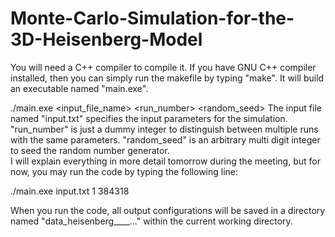 # Monte-Carlo-Simulation-for-the-3D-Heisenberg-Model
You will need a C++ compiler to compile it. If you have GNU C++ compiler installed, then you can simply run the makefile by typing "make". It will build an executable named "main.exe".

./main.exe  <input_file_name>  <run_number>  <random_seed>
The input file named "input.txt" specifies the input parameters for the simulation. "run_number" is just a dummy integer to distinguish between multiple runs with the same parameters. "random_seed" is an arbitrary multi digit integer to seed the random number generator.  
I will explain everything in more detail tomorrow during the meeting, but for now, you may run the code by typing the following line:

./main.exe input.txt 1 384318

When you run the code, all output configurations will be saved in a directory named "data_heisenberg____..." within the current working directory. 